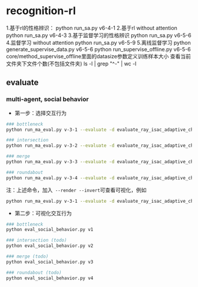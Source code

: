 # recognition-rl


1.基于rl的性格辨识：
python run_sa.py v6-4-1
2.基于rl without attention
python run_sa.py v6-4-3
3.基于监督学习的性格辨识
python run_sa.py v6-5-6
4.监督学习 without attention
python run_sa.py v6-5-9
5.离线监督学习
python generate_supervise_data.py v6-5-6
python run_supervise_offline.py v6-5-6
core/method_supervise_offline里面的datasize参数定义训练样本大小
查看当前文件夹下文件个数(不包括文件夹)
ls -l  | grep "^-" | wc -l






## evaluate

### multi-agent, social behavior

- 第一步：选择交互行为

```bash
### bottleneck
python run_ma_eval.py v-3-1 --evaluate -d evaluate_ray_isac_adaptive_character__social_behavior__bottleneck

### intersection
python run_ma_eval.py v-3-2 --evaluate -d evaluate_ray_isac_adaptive_character__social_behavior__intersection

### merge
python run_ma_eval.py v-3-3 --evaluate -d evaluate_ray_isac_adaptive_character__social_behavior__merge

### roundabout
python run_ma_eval.py v-3-4 --evaluate -d evaluate_ray_isac_adaptive_character__social_behavior__roundabout
```


注：上述命令，加入` --render --invert`可查看可视化，例如

```bash
python run_ma_eval.py v-3-1 --evaluate -d evaluate_ray_isac_adaptive_character__social_behavior__bottleneck --render --invert
```



- 第二步：可视化交互行为

```bash
### bottleneck
python eval_social_behavior.py v1

### intersection (todo)
python eval_social_behavior.py v2

### merge (todo)
python eval_social_behavior.py v3

### roundabout (todo)
python eval_social_behavior.py v4
```





